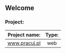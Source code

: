 ## Welcome



### Project:

| Project name: |  Type: |
| :--:          |  :--:  |
| www.pracuj.pl |   web  |

